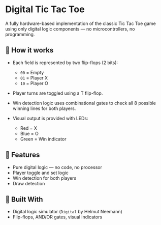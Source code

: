# Digital Tic Tac Toe

A fully hardware-based implementation of the classic Tic Tac Toe game using only digital logic components — no microcontrollers, no programming.

## 🔧 How it works

- Each field is represented by two flip-flops (2 bits):  
  - `00` = Empty  
  - `01` = Player X  
  - `10` = Player O  

- Player turns are toggled using a T flip-flop.

- Win detection logic uses combinational gates to check all 8 possible winning lines for both players.

- Visual output is provided with LEDs:
  - Red = X  
  - Blue = O  
  - Green = Win indicator  

## 🧠 Features

- Pure digital logic — no code, no processor
- Player toggle and set logic
- Win detection for both players
- Draw detection

## 🚀 Built With

- Digital logic simulator (`Digital` by Helmut Neemann)
- Flip-flops, AND/OR gates, visual indicators
